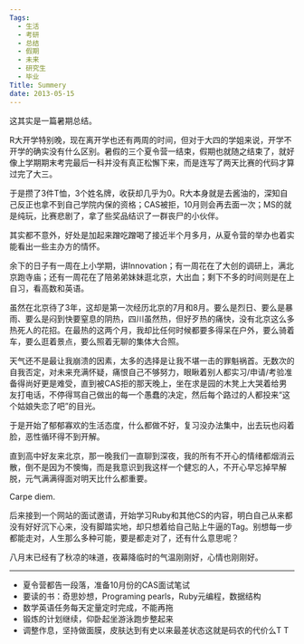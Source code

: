 ```yaml
---
Tags:
  - 生活
  - 考研
  - 总结
  - 假期
  - 未来
  - 研究生
  - 毕业
Title: Summery
date: 2013-05-15
---
```


这其实是一篇暑期总结。

R大开学特别晚，现在离开学也还有两周的时间，但对于大四的学姐来说，开学不开学的确实没有什么区别。暑假的三个夏令营一结束，假期也就随之结束了，就好像上学期期末考完最后一科并没有真正松懈下来，而是连写了两天比赛的代码才算过完了大三。

于是攒了3件T恤，3个姓名牌，收获却几乎为0。R大本身就是去酱油的，深知自己反正也拿不到自己学院内保的资格；CAS被拒，10月则会再去面一次；MS的就是纯玩，比赛悲剧了，拿了些奖品结识了一群丧尸的小伙伴。
<!--more-->
其实都不意外，好处是加起来蹭吃蹭喝了接近半个月多月，从夏令营的举办也着实能看出一些主办方的情怀。

余下的日子有一周在上小学期，讲Innovation；有一周花在了大创的调研上，满北京跑寺庙；还有一周花在了陪弟弟妹妹逛北京，大出血；剩下不多的时间则是在上自习，看高数和英语。

虽然在北京待了3年，这却是第一次经历北京的7月和8月。要么是烈日、要么是暴雨、要么是闷到快要窒息的阴热，四川虽然热，但好歹热的痛快，没有北京这么多热死人的花招。在最热的这两个月，我却比任何时候都要多得呆在户外，要么骑着车，要么逛着景点，要么照着无聊的集体大合照。

天气还不是最让我崩溃的因素，太多的选择是让我不堪一击的罪魁祸首。无数次的自我否定，对未来充满怀疑，痛恨自己不够努力，眼瞅着别人都实习/申请/考验准备得尚好更是难受，直到被CAS拒的那天晚上，坐在求是园的木凳上大哭着给男友打电话，不停得骂自己做出的每一个愚蠢的决定，然后每个路过的人都投来“这个姑娘失恋了吧”的目光。

于是开始了郁郁寡欢的生活态度，什么都做不好，复习没办法集中，出去玩也闷着脸，恶性循环得不到开解。

直到高中好友来北京，那一晚我们一直聊到深夜，我的所有不开心的情绪都烟消云散，倒不是因为不懊悔，而是我意识到我这样一个健忘的人，不开心早忘掉早解脱，元气满满得面对明天比什么都重要。

Carpe diem.

后来接到一个网站的面试邀请，开始学习Ruby和其他CS的内容，明白自己从来都没有好好沉下心来，没有脚踏实地，却只想着给自己贴上牛逼的Tag。别想每一步都能走对，人生那么多种可能，要是都走对了，还有什么意思呢？

八月末已经有了秋凉的味道，夜幕降临时的气温刚刚好，心情也刚刚好。

-------------------------------------------------------------------------------------

* 夏令营都告一段落，准备10月份的CAS面试笔试
* 要读的书：奇思妙想，Programing pearls，Ruby元编程，数据结构
* 数学英语任务每天定量定时完成，不能再拖
* 锻炼的计划继续，仰卧起坐游泳跑步整起来
* 调整作息，坚持做面膜，皮肤达到有史以来最差状态这就是码农的代价么T T